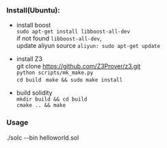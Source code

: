 ### Install(Ubuntu):
* install boost  
`sudo apt-get install libboost-all-dev`  
if not found `libboost-all-dev`,   
update aliyun source `aliyun: sudo apt-get update`

* install Z3  
git clone https://github.com/Z3Prover/z3.git  
`python scripts/mk_make.py`  
`cd build`
` make && sudo make install`

* build solidity  
`mkdir build && cd build`  
`cmake .. && make`

### Usage
./solc --bin helloworld.sol
